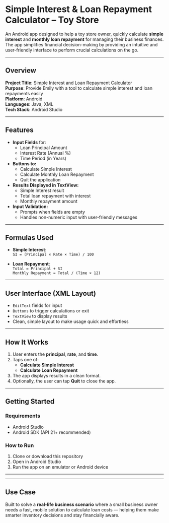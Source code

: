 # Simple Interest & Loan Repayment Calculator –  Toy Store

An Android app designed to help a toy store owner, quickly calculate **simple interest** and **monthly loan repayment** for managing their business finances. The app simplifies financial decision-making by providing an intuitive and user-friendly interface to perform crucial calculations on the go.

---

## Overview

**Project Title**: Simple Interest and Loan Repayment Calculator  
**Purpose**: Provide Emily with a tool to calculate simple interest and loan repayments easily  
**Platform**: Android  
**Languages**: Java, XML  
**Tech Stack**: Android Studio

---

## Features

- **Input Fields** for:
  - Loan Principal Amount
  - Interest Rate (Annual %)
  - Time Period (in Years)
- **Buttons to:**
  - Calculate Simple Interest
  - Calculate Monthly Loan Repayment
  - Quit the application
- **Results Displayed in TextView:**
  - Simple Interest result
  - Total loan repayment with interest
  - Monthly repayment amount
- **Input Validation:**
  - Prompts when fields are empty
  - Handles non-numeric input with user-friendly messages

---

## Formulas Used

- **Simple Interest**:  
  `SI = (Principal × Rate × Time) / 100`

- **Loan Repayment**:  
  `Total = Principal + SI`  
  `Monthly Repayment = Total / (Time × 12)`

---

## User Interface (XML Layout)

- `EditText` fields for input
- `Buttons` to trigger calculations or exit
- `TextView` to display results
- Clean, simple layout to make usage quick and effortless

---

## How It Works

1. User enters the **principal**, **rate**, and **time**.
2. Taps one of:
   - **Calculate Simple Interest**
   - **Calculate Loan Repayment**
3. The app displays results in a clean format.
4. Optionally, the user can tap **Quit** to close the app.

---

##  Getting Started

### Requirements
- Android Studio
- Android SDK (API 21+ recommended)

### How to Run
1. Clone or download this repository
2. Open in Android Studio
3. Run the app on an emulator or Android device

---

---

## Use Case

Built to solve a **real-life business scenario** where a small business owner needs a fast, mobile solution to calculate loan costs — helping them make smarter inventory decisions and stay financially aware.



